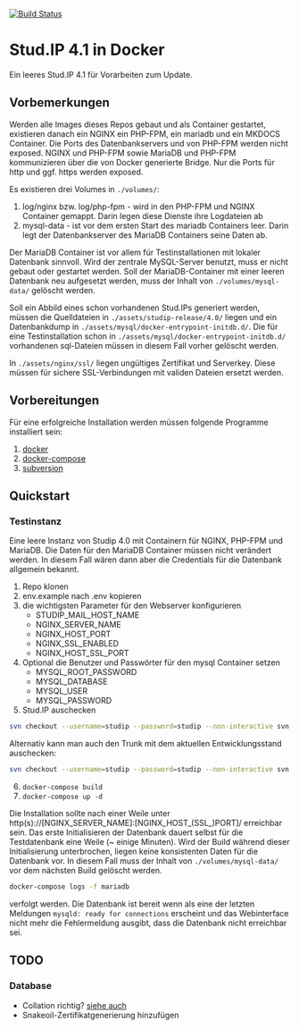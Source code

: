 [![Build Status](https://git.itz.uni-halle.de/elearning/ilias-docker/badges/master/build.svg)](https://git.itz.uni-halle.de/elearning/studip_vanilla/commits/master)

# Stud.IP 4.1 in Docker

Ein leeres Stud.IP 4.1 für Vorarbeiten zum Update.


## Vorbemerkungen
Werden alle Images dieses Repos gebaut und als Container gestartet, existieren danach 
ein NGINX ein PHP-FPM, ein mariadb und ein MKDOCS Container.
Die Ports des Datenbankservers und von PHP-FPM werden nicht exposed. 
NGINX und PHP-FPM sowie MariaDB und PHP-FPM kommunizieren über die von Docker generierte Bridge.
Nur die Ports für http und ggf. https werden exposed.

Es existieren drei Volumes in `./volumes/`:
1. log/nginx bzw. log/php-fpm - wird in den PHP-FPM und NGINX Container gemappt. Darin legen diese Dienste ihre Logdateien ab
2. mysql-data - ist vor dem ersten Start des mariadb Containers leer. Darin legt der Datenbankserver des MariaDB Containers seine Daten ab.

Der MariaDB Container ist vor allem für Testinstallationen mit lokaler Datenbank sinnvoll. 
Wird der zentrale MySQL-Server benutzt, muss er nicht gebaut oder gestartet werden. 
Soll der MariaDB-Container mit einer leeren Datenbank neu aufgesetzt werden, muss der Inhalt von `./volumes/mysql-data/` gelöscht werden.

Soll ein Abbild eines schon vorhandenen Stud.IPs generiert werden, müssen die Quelldateien 
in `./assets/studip-release/4.0/` liegen und ein Datenbankdump in `./assets/mysql/docker-entrypoint-initdb.d/`. 
Die für eine Testinstallation schon in `./assets/mysql/docker-entrypoint-initdb.d/` vorhandenen sql-Dateien müssen in diesem Fall vorher gelöscht werden.

In `./assets/nginx/ssl/` liegen ungültiges Zertifikat und Serverkey. Diese müssen für sichere SSL-Verbindungen mit validen Dateien ersetzt werden.

## Vorbereitungen

Für eine erfolgreiche Installation werden müssen folgende Programme installiert sein:

1. [docker](https://docs.docker.com/install/)
2. [docker-compose](https://docs.docker.com/compose/install/)
3. [subversion](https://subversion.apache.org/)

## Quickstart

### Testinstanz

Eine leere Instanz von Studip 4.0 mit Containern für NGINX, PHP-FPM und MariaDB. Die Daten für den MariaDB Container müssen nicht verändert werden. 
In diesem Fall wären dann aber die Credentials für die Datenbank allgemein bekannt.

1. Repo klonen
2. env.example nach .env kopieren
3. die wichtigsten Parameter für den Webserver konfigurieren
    * STUDIP_MAIL_HOST_NAME
    * NGINX_SERVER_NAME
    * NGINX_HOST_PORT
    * NGINX_SSL_ENABLED
    * NGINX_HOST_SSL_PORT
4. Optional die Benutzer und Passwörter für den mysql Container setzen
    * MYSQL_ROOT_PASSWORD
    * MYSQL_DATABASE
    * MYSQL_USER
    * MYSQL_PASSWORD
5. Stud.IP auschecken
```bash
svn checkout --username=studip --password=studip --non-interactive svn://develop.studip.de/studip/branches/4.1/ ./assets/studip-release/4.1
```

Alternativ kann man auch den Trunk mit dem aktuellen Entwicklungsstand auschecken:
```bash
svn checkout --username=studip --password=studip --non-interactive svn://develop.studip.de/studip/trunc ./assets/studip-release/4.1
```


6. `docker-compose build`
7. `docker-compose up -d`

Die Installation sollte nach einer Weile unter http(s)://[NGINX_SERVER_NAME]:[NGINX_HOST_(SSL_)PORT]/ erreichbar sein. 
Das erste Initialisieren der Datenbank dauert selbst für die Testdatenbank eine Weile (~ einige Minuten). 
Wird der Build während dieser Initialisierung unterbrochen, liegen keine konsistenten Daten für die Datenbank vor. 
In diesem Fall muss der Inhalt von `./volumes/mysql-data/` vor dem nächsten Build gelöscht werden.

```bash
docker-compose logs -f mariadb
```

verfolgt werden. Die Datenbank ist bereit wenn als eine der letzten Meldungen `mysqld: ready for connections` erscheint 
und das Webinterface nicht mehr die Fehlermeldung ausgibt, dass die Datenbank nicht erreichbar sei.


## TODO
### Database
 * Collation richtig? [siehe auch](http://docs.studip.de/admin/Admins/Installationsanleitung)
 * Snakeoil-Zertifikatgenerierung hinzufügen